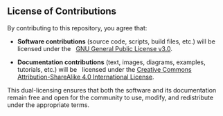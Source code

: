 ## License of Contributions

By contributing to this repository, you agree that:

- **Software contributions** (source code, scripts, build files, etc.) will be licensed under the
  [GNU General Public License v3.0](LICENSE).

- **Documentation contributions** (text, images, diagrams, examples, tutorials, etc.) will be
  licensed under the [Creative Commons Attribution-ShareAlike 4.0 International License](LICENSE.docs).

This dual-licensing ensures that both the software and its documentation remain free and open for
the community to use, modify, and redistribute under the appropriate terms.